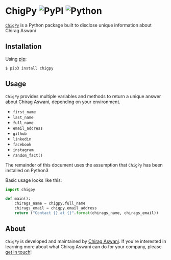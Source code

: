 # ChigPy ![PyPI](https://img.shields.io/pypi/v/chigpy.svg) ![Python](https://img.shields.io/badge/python-3.*-blue.svg)



[`ChigPy`](https://pypi.org/project/chigpy/) is a Python package built to disclose unique information about Chirag Aswani

## Installation

Using [pip](https://pypi.org/project/pip/):

    $ pip3 install chigpy

## Usage

`ChigPy` provides multiple variables and methods to return a unique answer about Chirag Aswani, depending on your environment.

- `first_name` 
- `last_name` 
- `full_name`  
- `email_address` 
- `github`
- `linkedin`
- `facebook`
- `instagram`
- `random_fact()`

The remainder of this document uses the assumption that `ChigPy` has been installed on Python3 

Basic usage looks like this:

```python
import chigpy

def main():
    chirags_name = chigpy.full_name
    chirags_email = chigpy.email_address
    return ("Contact {} at {}".format(chirags_name, chirags_email))

```
## About
`ChigPy` is developed and maintained by [Chirag Aswani](https://github.com/ChiragAswani). If you're interested in learning more about what Chirag Aswani can do for your company, please [get in touch](mailto:chirag@aswani.net)!
